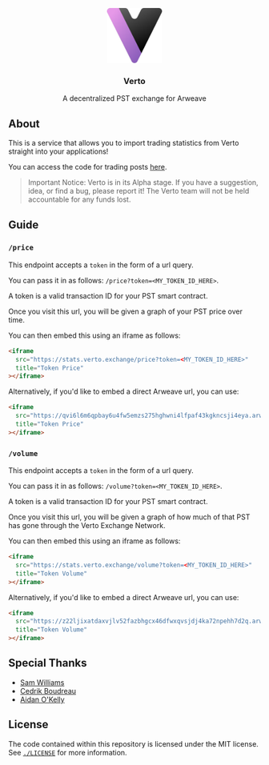 <p align="center">
  <a href="https://verto.exchange">
    <img src="https://raw.githubusercontent.com/useverto/design/master/logo/logo_light.svg" alt="Verto logo (dark version)" width="110">
  </a>

  <h3 align="center">Verto</h3>

  <p align="center">
    A decentralized PST exchange for Arweave
 </p>
</p>

## About

This is a service that allows you to import trading statistics from Verto straight into your applications!

You can access the code for trading posts [here](https://github.com/useverto/trading-post).

> Important Notice: Verto is in its Alpha stage. If you have a suggestion, idea, or find a bug, please report it! The Verto team will not be held accountable for any funds lost.

## Guide

### `/price`

This endpoint accepts a `token` in the form of a url query.

You can pass it in as follows: `/price?token=<MY_TOKEN_ID_HERE>`.

A token is a valid transaction ID for your PST smart contract.

Once you visit this url, you will be given a graph of your PST price over time.

You can then embed this using an iframe as follows:

```html
<iframe
  src="https://stats.verto.exchange/price?token=<MY_TOKEN_ID_HERE>"
  title="Token Price"
></iframe>
```

Alternatively, if you'd like to embed a direct Arweave url, you can use:

```html
<iframe
  src="https://qvi6l6m6qpbay6u4fw5emzs275hghwni4lfpaf43kgkncsji4eya.arweave.net/hVHl-Z6Dwgx6nC26RmZa_05j2ajiyvAXm1GU0Uko4TA?token=<MY_TOKEN_ID_HERE>"
  title="Token Price"
></iframe>
```

### `/volume`

This endpoint accepts a `token` in the form of a url query.

You can pass it in as follows: `/volume?token=<MY_TOKEN_ID_HERE>`.

A token is a valid transaction ID for your PST smart contract.

Once you visit this url, you will be given a graph of how much of that PST has gone through the Verto Exchange Network.

You can then embed this using an iframe as follows:

```html
<iframe
  src="https://stats.verto.exchange/volume?token=<MY_TOKEN_ID_HERE>"
  title="Token Volume"
></iframe>
```

Alternatively, if you'd like to embed a direct Arweave url, you can use:

```html
<iframe
  src="https://z22ljixatdaxvjlv52fazbhgcx46dfwxqvsjdj4ka72npehh7d2q.arweave.net/zrS0ouCYwXqlde6KDITmFfnhlteFZJGnigf015Dn-PU?token=<MY_TOKEN_ID_HERE>"
  title="Token Volume"
></iframe>
```

## Special Thanks

- [Sam Williams](https://github.com/samcamwilliams)
- [Cedrik Boudreau](https://github.com/cedriking)
- [Aidan O'Kelly](https://github.com/aidanok)

## License

The code contained within this repository is licensed under the MIT license.
See [`./LICENSE`](./LICENSE) for more information.
